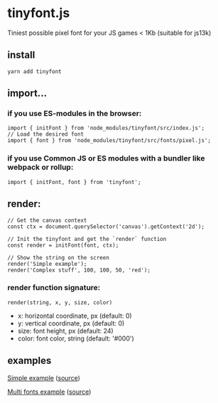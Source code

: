 # tinyfont.js
Tiniest possible pixel font for your JS games < 1Kb (suitable for js13k)

## install
```
yarn add tinyfont
```

## import...
### if you use ES-modules in the browser:
```ecmascript 6
import { initFont } from 'node_modules/tinyfont/src/index.js';
// Load the desired font
import { font } from 'node_modules/tinyfont/src/fonts/pixel.js';
```
### if you use Common JS or ES modules with a bundler like webpack or rollup:
```ecmascript 6
import { initFont, font } from 'tinyfont';
```

## render:
```ecmascript 6
// Get the canvas context
const ctx = document.querySelector('canvas').getContext('2d');

// Init the tinyfont and get the `render` function
const render = initFont(font, ctx);

// Show the string on the screen
render('Simple example');
render('Complex stuff', 100, 100, 50, 'red');
```

### render function signature:
`render(string, x, y, size, color)`
- x: horizontal coordinate, px (default: 0)
- y: vertical coordinate, px (default: 0)
- size: font height, px (default: 24)
- color: font color, string (default: '#000')

## examples
[Simple example](https://darkwebdev.github.io/tinyfont.js/examples/simple) ([source](examples/simple.js))

[Multi fonts example](https://darkwebdev.github.io/tinyfont.js/examples) ([source](examples/index.js))

